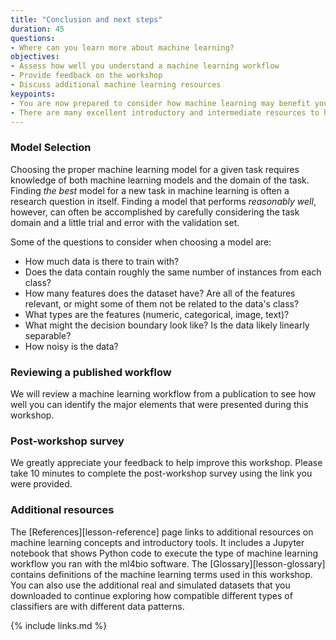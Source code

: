 ```yaml
---
title: "Conclusion and next steps"
duration: 45
questions:
- Where can you learn more about machine learning?
objectives:
- Assess how well you understand a machine learning workflow
- Provide feedback on the workshop
- Discuss additional machine learning resources
keypoints:
- You are now prepared to consider how machine learning may benefit your research.
- There are many excellent introductory and intermediate resources to help you continue to learn about machine learning.
---
```


### Model Selection

Choosing the proper machine learning model for a given task requires knowledge of both machine learning models and the domain of the task.
Finding _the best_ model for a new task in machine learning is often a research question in itself.
Finding a model that performs _reasonably well_, however, can often be accomplished by carefully considering the task domain and a little trial and error with the validation set.

Some of the questions to consider when choosing a model are:

* How much data is there to train with?
* Does the data contain roughly the same number of instances from each class?
* How many features does the dataset have? Are all of the features relevant, or might some of them not be related to the data's class?
* What types are the features (numeric, categorical, image, text)?
* What might the decision boundary look like? Is the data likely linearly separable?
* How noisy is the data?

### Reviewing a published workflow

We will review a machine learning workflow from a publication to see how well you can identify the major elements that were presented during this workshop.

### Post-workshop survey

We greatly appreciate your feedback to help improve this workshop.
Please take 10 minutes to complete the post-workshop survey using the link you were provided.

### Additional resources

The [References][lesson-reference] page links to additional resources on machine learning concepts and introductory tools.
It includes a Jupyter notebook that shows Python code to execute the type of machine learning workflow you ran with the ml4bio software.
The [Glossary][lesson-glossary] contains definitions of the machine learning terms used in this workshop.
You can also use the additional real and simulated datasets that you downloaded to continue exploring how compatible different types of classifiers are with different data patterns.

{% include links.md %}
